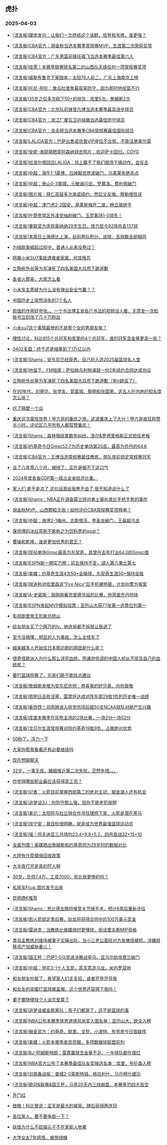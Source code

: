 ## 虎扑 
### 2025-04-03

+ [[流言板]媒体发问：让我们一次终结这个话题，哈登和韦德，谁更强？](https://bbs.hupu.com/631516534.html)

+ [[流言板]CBA官方：胡金秋当选本赛季常规赛MVP，生涯第二次荣获奖项](https://bbs.hupu.com/631518365.html)

+ [[流言板]CBA官方：广东男篮前锋任骏飞当选本赛季最佳第六人](https://bbs.hupu.com/631516837.html)

+ [[流言板]挂零！本赛季联赛排名第二的山西队无缘任何一项常规赛奖项](https://bbs.hupu.com/631518469.html)

+ [[流言板]威斯布鲁克下家赔率：太阳76人前二，广东上海南京上榜](https://bbs.hupu.com/631519318.html)

+ [[流言板]托尼-阿伦：詹瓜杜里詹最容易防守，因为那时他投篮不行](https://bbs.hupu.com/631518819.html)

+ [[流言板]35岁之后多次砍下50+的球员：库里5次、詹姆斯2次](https://bbs.hupu.com/631517997.html)

+ [[流言板]CBA官方：北京队前锋曾凡博当选本赛季最具进步球员](https://bbs.hupu.com/631516416.html)

+ [[流言板]CBA官方：浙江广厦后卫孙铭徽当选最佳防守球员](https://bbs.hupu.com/631517306.html)

+ [[流言板]CBA官方：洛夫顿当选本赛季CBA常规赛最佳国际球员](https://bbs.hupu.com/631515594.html)

+ [[流言板]LALIGA官方：巴萨出售诺坎普VIP座位不合规，不能注册奥尔莫](https://bbs.hupu.com/631514322.html)

+ [[流言板]安妮-海瑟薇晒穿阿森纳球衣照片：欢迎萨卡回归，COYG](https://bbs.hupu.com/631507300.html)

+ [[流言板]拉波尔塔回应LALIGA：场上赢不了我们就场下搞动作，会反击](https://bbs.hupu.com/631518092.html)

+ [[流言板]中超：海牛1-1英博，吕焯毅世界波破门，马莱莱失绝杀点](https://bbs.hupu.com/631517826.html)

+ [[流言板]中超：泰山0-3蓉城，元敏诚闪击，罗慕洛、费利佩破门](https://bbs.hupu.com/631518358.html)

+ [[流言板]图片报：拜仁高层多次承诺续约，然后又反悔，穆勒很惊讶](https://bbs.hupu.com/631515624.html)

+ [[流言板]中超：津门虎2-2国安，基莱斯梅开二度，杨立瑜绝平](https://bbs.hupu.com/631518524.html)

+ [[流言板]叶楚贵禁区外凌空抽射破门，玉昆客场1-0领先！](https://bbs.hupu.com/631515481.html)

+ [[流言板]曼联官方庆祝奥纳纳29岁生日，效力至今92场共丢137球](https://bbs.hupu.com/631516878.html)

+ [[流言板]本周日上海德比上演，目前两队积分、进球、丢球数全部相同](https://bbs.hupu.com/631519347.html)

+ [为啥欧美崛起过程中，普通人从来没卷过？](https://bbs.hupu.com/631518877.html)

+ [网暴小米SU7事故遇难者家属，何其残忍](https://bbs.hupu.com/631515709.html)

+ [立陶宛外长等为军演死了四名美国大兵而下跪道歉](https://bbs.hupu.com/631516704.html)

+ [各省火葬率，大家怎么看](https://bbs.hupu.com/631515473.html)

+ [小米车主质疑为什么没有弹出安全气囊？？](https://bbs.hupu.com/631516105.html)

+ [中国历史上突然消失的7个名人](https://bbs.hupu.com/631517685.html)

+ [颜值的作用好夸张。。一个书法博主发自己书法的视频没人看，无意发一次脸账号立刻涨了几十万粉丝](https://bbs.hupu.com/631516306.html)

+ [小米su7这个事情最惨的不是那个女的男朋友嘛？](https://bbs.hupu.com/631518161.html)

+ [理性讨论，科比的5个总冠军和库里的4个总冠军，谁的冠军含金量更高一些？](https://bbs.hupu.com/631516785.html)

+ [0402复盘：终于还是缩量到了1万亿以内](https://bbs.hupu.com/631519315.html)

+ [[流言板]Shams：安东尼已经获悉，自己将入选2025届篮球名人堂](https://bbs.hupu.com/631520643.html)

+ [[流言板]他留下，FM独家：萨拉赫与利物浦就一份2年续约合同达成协议](https://bbs.hupu.com/631520002.html)

+ [立陶宛外长等为军演死了四名美国大兵而下跪道歉（有jr辟谣了）](https://bbs.hupu.com/631516704.html)

+ [在90年代，刘德华、张学友、郭富城、黎明和张国荣，这五人在内地的知名度怎么排？](https://bbs.hupu.com/631518850.html)

+ [吃了隔壁一个瓜](https://bbs.hupu.com/631517124.html)

+ [重庆这次震惊世界！甲亢哥的重庆之旅，这波重庆上了大分！甲亢哥疯狂称赞半小时，评论区几乎所有人都狂赞重庆！](https://bbs.hupu.com/631518825.html)

+ [[流言板]Shams：森林狼结束数年纠纷，洛尔&amp;罗德里格斯正式担任老板](https://bbs.hupu.com/631519855.html)

+ [[流言板]约基奇今日Gmsc52.7为历史单场第20高，最高为乔丹的64.6](https://bbs.hupu.com/631518539.html)

+ [[流言板]CBA官方：王博当选常规赛最佳教练，带队提前锁定常规赛冠军](https://bbs.hupu.com/631517817.html)

+ [谈了八年零八个月，被绿了，实在是咽不下这口气](https://bbs.hupu.com/631518863.html)

+ [2024年度各省GDP第一城占全省经济比重。](https://bbs.hupu.com/631518657.html)

+ [家人们 是不是凉了 这句话真给我整不会了 我不知道说什么了](https://bbs.hupu.com/631519711.html)

+ [[流言板]Shams：NBA正在调查莫兰特对勇士替补席比手枪手势的事件](https://bbs.hupu.com/631521400.html)

+ [胡金秋MVP、山西颗粒无收！如何评价CBA常规赛奖项榜单？](https://bbs.hupu.com/631518616.html)

+ [[流言板]中超：海港2-1梅州，古斯塔沃、李圣龙破门，王燊超乌龙](https://bbs.hupu.com/631518902.html)

+ [康师傅的冰红茶能不能称之为饮料界的goat？](https://bbs.hupu.com/631519633.html)

+ [曹操和乾隆，谁是更加优秀的君王？](https://bbs.hupu.com/631520236.html)

+ [[流言板]现役单场Gmsc最高为东契奇，其曾在去年打出64.0的Gmsc值](https://bbs.hupu.com/631519985.html)

+ [[流言板]ESPN新一期实力榜：前五保持不变，湖人第六勇士第七](https://bbs.hupu.com/631520724.html)

+ [[流言板]美媒：约基奇生涯4次50+全输球，东契奇生涯50+保持全胜](https://bbs.hupu.com/631520650.html)

+ [[流言板]球迷称对哈里森说&quot;Fire Nico&quot;后手机被抢砸，计划向警方报案](https://bbs.hupu.com/631519709.html)

+ [[流言板]A-史密斯：我刚刚看完爱德华兹的比赛，他简直乔丹附体](https://bbs.hupu.com/631519601.html)

+ [[流言板]ESPN发起MVP模拟投票：亚历山大获77张第一选票位列第一](https://bbs.hupu.com/631519479.html)

+ [影视剧里帝王形象总统山](https://bbs.hupu.com/631519692.html)

+ [给女朋友买了个两万的lv，她连拆都不拆就让我退了](https://bbs.hupu.com/631520364.html)

+ [至今没搞懂，明显的人为事故，怎么全怪车了](https://bbs.hupu.com/631519849.html)

+ [越来越多人开始往日本那边跑的原因是什么呢？](https://bbs.hupu.com/631520717.html)

+ [很奇怪欧洲人为什么那么讲究血统，而谦逊低调的中国人却从不提及自己的血统呢？](https://bbs.hupu.com/631520953.html)

+ [要打篮球院赛了，兄弟们能不能给点建议](https://bbs.hupu.com/631520609.html)

+ [[流言板]詹姆斯发推为安东尼庆祝：恭喜我的好兄弟，向你致敬](https://bbs.hupu.com/631521175.html)

+ [[流言板]若明日击败活塞，雷霆将达成对阵东部29胜1负的历史唯一战绩](https://bbs.hupu.com/631520062.html)

+ [[流言板]香饽饽！邓雨婷进入转学市场后超50支NCAA球队对她产生兴趣](https://bbs.hupu.com/631520402.html)

+ [[流言板]库里本赛季在灰熊主场的2场比赛，一场2分一场52分](https://bbs.hupu.com/631520227.html)

+ [[流言板]戈贝尔生涯常规赛对阵约基奇19胜9负，占据绝对优势](https://bbs.hupu.com/631520313.html)

+ [50粉了，浮力一下](https://bbs.hupu.com/631520209.html)

+ [大家你帮我看看还有必要继续吗](https://bbs.hupu.com/631520349.html)

+ [现在想聊聊天](https://bbs.hupu.com/631521628.html)

+ [32岁，一事无成，婚姻接近第二次失败。茫然失措。。。](https://bbs.hupu.com/631520211.html)

+ [你觉得哪些职业最应该获得高工资？](https://bbs.hupu.com/631519936.html)

+ [[流言板]记者：火箭目前掌握西部第二的绝对主动，掘金湖人还有机会](https://bbs.hupu.com/631521155.html)

+ [[流言板]追梦谈3J：你防守那么强，但你不能老犯规啊](https://bbs.hupu.com/631521004.html)

+ [[流言板]美记：太阳将与杜兰特合作寻找理想下家，火箭是潜在黑马](https://bbs.hupu.com/631521645.html)

+ [[流言板]坎宁安：我目标很明确，就是成为世界最强篮球运动员](https://bbs.hupu.com/631520894.html)

+ [[流言板]强！阿夫迪亚三月场均23.4+9.8+5.2，四月首战32+15+10](https://bbs.hupu.com/631521418.html)

+ [全面包围！美媒晒出詹姆斯和约基奇同为29岁时的数据对比](https://bbs.hupu.com/631521930.html)

+ [大陸有什麼環保回收政策](https://bbs.hupu.com/631521647.html)

+ [大半夜打开是真的吓人啊](https://bbs.hupu.com/631521861.html)

+ [30岁，负债7.4万，工资7000，有比我更惨的吗？](https://bbs.hupu.com/631520690.html)

+ [私家车Fcup 图片发不出来](https://bbs.hupu.com/631520599.html)

+ [昆明商K推荐](https://bbs.hupu.com/631521404.html)

+ [[流言板]Shams：恩比德左膝将接受关节镜手术，预计6周后重新评估  ](https://bbs.hupu.com/631522017.html)

+ [[流言板]若火箭锁定季后赛，狄龙将获得合同中的100万美元奖金](https://bbs.hupu.com/631521042.html)

+ [[流言板]雷迪克：当教练比做媒体时更懂球，拒谈里夫斯MIP资格](https://bbs.hupu.com/631522111.html)

+ [青岛主教练刘维伟被妻子实锤出轨，当小三老公面给对方发微信被抓，涉嫌转移资产加威胁妻儿！](https://bbs.hupu.com/631522116.html)

+ [[流言板]国王杯：巴萨1-0马竞进决赛战皇马，亚马尔助攻费兰破门](https://bbs.hupu.com/631521987.html)

+ [[流言板]中超：申花3-1十人玉昆，高天意造乌龙，米内罗双响](https://bbs.hupu.com/631516788.html)

+ [和女朋友吵架了，希望家人们支支招，或者开导开导我](https://bbs.hupu.com/631521512.html)

+ [和女友的闺蜜打篮球被盖帽，这个世界还容得下我吗！](https://bbs.hupu.com/631521794.html)

+ [要不要随便找个人谈恋爱算了](https://bbs.hupu.com/631522029.html)

+ [[流言板]追梦谈威金斯离队：孩子们都哭了，这不是篮球的事](https://bbs.hupu.com/631522160.html)

+ [[流言板]NBA公布本赛季体育道德风尚奖入围名单：亚历山大，欧文入榜](https://bbs.hupu.com/631522068.html)

+ [[流言板]掘金官方：约基奇、默里、戈登、小波特、布劳恩今日皆缺阵](https://bbs.hupu.com/631522879.html)

+ [[流言板]美媒：火箭本赛季表现亮眼，多项数据排联盟前列](https://bbs.hupu.com/631521657.html)

+ [[流言板]BJ-阿姆斯特朗：雷霆赢球含金量不足，一半球队都在摆烂  ](https://bbs.hupu.com/631522083.html)

+ [[流言板]NBA官方公布了本赛季最佳队友奖候选名单：库里，布伦森入榜](https://bbs.hupu.com/631522042.html)

+ [[流言板]剑南春战报：曼城2-0莱斯特城，格拉利什、马尔穆什建功](https://bbs.hupu.com/631521829.html)

+ [[流言板]欧冠&amp;联赛&amp;国王杯，马竞20天内三线崩盘，本赛季恐四大皆空](https://bbs.hupu.com/631522084.html)

+ [开门红](https://bbs.hupu.com/631522219.html)

+ [致敬！科比曾说：亚军是最大的输家。随后获得两连冠](https://bbs.hupu.com/631521935.html)

+ [各位家人，要不要争取一下？](https://bbs.hupu.com/631522690.html)

+ [妖怪为什么不趁镇元子不在家偷人参果](https://bbs.hupu.com/631522578.html)

+ [大学女友7年感情，被带绿帽](https://bbs.hupu.com/631522574.html)


